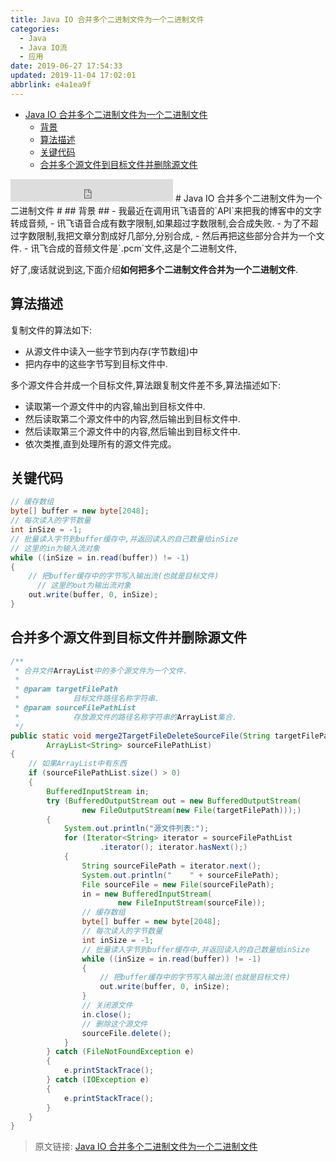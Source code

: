```yaml
---
title: Java IO 合并多个二进制文件为一个二进制文件
categories: 
  - Java
  - Java IO流
  - 应用
date: 2019-06-27 17:54:33
updated: 2019-11-04 17:02:01
abbrlink: e4a1ea9f
---
```

- [Java IO 合并多个二进制文件为一个二进制文件](/blog/e4a1ea9f/#Java-IO-合并多个二进制文件为一个二进制文件)
    - [背景](/blog/e4a1ea9f/#背景)
    - [算法描述](/blog/e4a1ea9f/#算法描述)
    - [关键代码](/blog/e4a1ea9f/#关键代码)
    - [合并多个源文件到目标文件并删除源文件](/blog/e4a1ea9f/#合并多个源文件到目标文件并删除源文件)

<!--more-->
<script src="https://cdn.bootcss.com/jquery/3.4.0/jquery.slim.min.js"></script>
<script>$(document).ready(function () {$(".post-body > ul:nth-child(1)").hide();});</script>

<!--end-->
<iframe height="36" width="260" src="https://www.ximalaya.com/thirdparty/player/sound/player.html?id=193870569&type=red" frameborder=0 allowfullscreen></iframe>
# Java IO 合并多个二进制文件为一个二进制文件 #
## 背景 ##
- 我最近在调用讯飞语音的`API`来把我的博客中的文字转成音频,
- 讯飞语音合成有数字限制,如果超过字数限制,会合成失败.
- 为了不超过字数限制,我把文章分割成好几部分,分别合成,
- 然后再把这些部分合并为一个文件.
- 讯飞合成的音频文件是`.pcm`文件,这是个二进制文件,

好了,废话就说到这,下面介绍**如何把多个二进制文件合并为一个二进制文件**.
## 算法描述 ##
复制文件的算法如下:
- 从源文件中读入一些字节到内存(字节数组)中
- 把内存中的这些字节写到目标文件中.

多个源文件合并成一个目标文件,算法跟复制文件差不多,算法描述如下:
- 读取第一个源文件中的内容,输出到目标文件中.
- 然后读取第二个源文件中的内容,然后输出到目标文件中.
- 然后读取第三个源文件中的内容,然后输出到目标文件中.
- 依次类推,直到处理所有的源文件完成。

## 关键代码 ##
```java
// 缓存数组
byte[] buffer = new byte[2048];
// 每次读入的字节数量
int inSize = -1;
// 批量读入字节到buffer缓存中,并返回读入的自己数量给inSize
// 这里的in为输入流对象
while ((inSize = in.read(buffer)) != -1)
{
	// 把buffer缓存中的字节写入输出流(也就是目标文件)
      // 这里的out为输出流对象  
	out.write(buffer, 0, inSize);
}
```
## 合并多个源文件到目标文件并删除源文件 ##
```java
/**
 * 合并文件ArrayList中的多个源文件为一个文件.
 * 
 * @param targetFilePath
 *            目标文件路径名称字符串.
 * @param sourceFilePathList
 *            存放源文件的路径名称字符串的ArrayList集合.
 */
public static void merge2TargetFileDeleteSourceFile(String targetFilePath,
		ArrayList<String> sourceFilePathList)
{
	// 如果ArrayList中有东西
	if (sourceFilePathList.size() > 0)
	{
		BufferedInputStream in;
		try (BufferedOutputStream out = new BufferedOutputStream(
				new FileOutputStream(new File(targetFilePath)));)
		{
			System.out.println("源文件列表:");
			for (Iterator<String> iterator = sourceFilePathList
					.iterator(); iterator.hasNext();)
			{
				String sourceFilePath = iterator.next();
				System.out.println("    " + sourceFilePath);
				File sourceFile = new File(sourceFilePath);
				in = new BufferedInputStream(
						new FileInputStream(sourceFile));
				// 缓存数组
				byte[] buffer = new byte[2048];
				// 每次读入的字节数量
				int inSize = -1;
				// 批量读入字节到buffer缓存中,并返回读入的自己数量给inSize
				while ((inSize = in.read(buffer)) != -1)
				{
					// 把buffer缓存中的字节写入输出流(也就是目标文件)
					out.write(buffer, 0, inSize);
				}
				// 关闭源文件
				in.close();
				// 删除这个源文件
				sourceFile.delete();
			}
		} catch (FileNotFoundException e)
		{
			e.printStackTrace();
		} catch (IOException e)
		{
			e.printStackTrace();
		}
	}
}
```
>原文链接: [Java IO 合并多个二进制文件为一个二进制文件](https://lanlan2017.github.io/blog/e4a1ea9f/)
